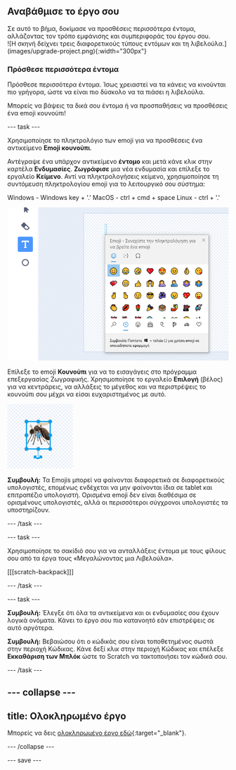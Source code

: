 ## Αναβάθμισε το έργο σου

<div style="display: flex; flex-wrap: wrap">
<div style="flex-basis: 200px; flex-grow: 1; margin-right: 15px;">
Σε αυτό το βήμα, δοκίμασε να προσθέσεις περισσότερα έντομα, αλλάζοντας τον τρόπο εμφάνισης και συμπεριφοράς του έργου σου.
</div>
<div>
![Η σκηνή δείχνει τρεις διαφορετικούς τύπους εντόμων και τη λιβελούλα.](images/upgrade-project.png){:width="300px"}
</div>
</div>

### Πρόσθεσε περισσότερα έντομα

Πρόσθεσε περισσότερα έντομα. Ίσως χρειαστεί να τα κάνεις να κινούνται πιο γρήγορα, ώστε να είναι πιο δύσκολο να τα πιάσει η λιβελούλα.

Μπορείς να βάψεις τα δικά σου έντομα ή να προσπαθήσεις να προσθέσεις ένα emoji κουνούπι!

--- task ---

Χρησιμοποίησε το πληκτρολόγιο των emoji για να προσθέσεις ένα αντικείμενο **Emoji κουνούπι**.

Αντέγραψε ένα υπάρχον αντικείμενο **έντομο** και μετά κάνε κλικ στην καρτέλα **Ενδυμασίες**. **Ζωγράφισε** μια νέα ενδυμασία και επίλεξε το εργαλείο **Κείμενο**. Αντί να πληκτρολογήσεις κείμενο, χρησιμοποίησε τη συντόμευση πληκτρολογίου emoji για το λειτουργικό σου σύστημα:

Windows - Windows key + '.' MacOS - ctrl + cmd + space Linux - ctrl + '.'

![Το αναδυόμενο πληκτρολόγιο emoji με επιλεγμένη την κατηγορία «ζώα και φύση».](images/emoji-keyboard.png)

Επίλεξε το emoji **Κουνούπι** για να το εισαγάγεις στο πρόγραμμα επεξεργασίας Ζωγραφικής. Χρησιμοποίησε το εργαλείο **Επιλογή** (βέλος) για να κεντράρεις, να αλλάξεις το μέγεθος και να περιστρέψεις το κουνούπι σου μέχρι να είσαι ευχαριστημένος με αυτό.

![Το emoji κουνούπι στο πρόγραμμα επεξεργασίας ζωγραφικής.](images/emoji-mosquito.png)

**Συμβουλή:** Τα Emojis μπορεί να φαίνονται διαφορετικά σε διαφορετικούς υπολογιστές, επομένως ενδέχεται να μην φαίνονται ίδια σε tablet και επιτραπέζιο υπολογιστή. Ορισμένα emoji δεν είναι διαθέσιμα σε ορισμένους υπολογιστές, αλλά οι περισσότεροι σύγχρονοι υπολογιστές τα υποστηρίζουν.

--- /task ---

--- task ---

Χρησιμοποίησε το σακίδιό σου για να ανταλλάξεις έντομα με τους φίλους σου από τα έργα τους «Μεγαλώνοντας μια Λιβελούλα».

[[[scratch-backpack]]]

--- /task ---

--- task ---

**Συμβουλή:** Έλεγξε ότι όλα τα αντικείμενα και οι ενδυμασίες σου έχουν λογικά ονόματα. Κάνει το έργο σου πιο κατανοητό εάν επιστρέψεις σε αυτό αργότερα.

**Συμβουλή:** Βεβαιώσου ότι ο κώδικάς σου είναι τοποθετημένος σωστά στην περιοχή Κώδικας. Κάνε δεξί κλικ στην περιοχή Κώδικας και επέλεξε **Εκκαθάριση των Μπλόκ** ώστε το Scratch να τακτοποιήσει τον κώδικά σου.

--- /task ---

--- collapse ---
---
title: Ολοκληρωμένο έργο
---

Μπορείς να δεις [ολοκληρωμένο έργο εδώ](https://scratch.mit.edu/projects/521688740/){:target="_blank"}.

--- /collapse ---

--- save ---
